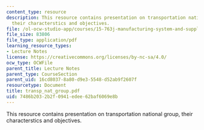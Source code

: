 ```yaml
---
content_type: resource
description: This resource contains presentation on transportation national group,
  their characterstics and objectives.
file: /ol-ocw-studio-app/courses/15-763j-manufacturing-system-and-supply-chain-design-spring-2005/7486b2032b2f0941edee62baf6069e8b_transp_nat_group.pdf
file_size: 83806
file_type: application/pdf
learning_resource_types:
- Lecture Notes
license: https://creativecommons.org/licenses/by-nc-sa/4.0/
ocw_type: OCWFile
parent_title: Lecture Notes
parent_type: CourseSection
parent_uid: 16cd8037-8a80-d9e3-5548-d52ab9f2607f
resourcetype: Document
title: transp_nat_group.pdf
uid: 7486b203-2b2f-0941-edee-62baf6069e8b
---
```

This resource contains presentation on transportation national group, their characterstics and objectives.